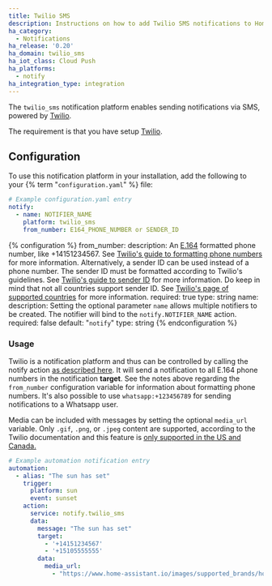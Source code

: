 ```yaml
---
title: Twilio SMS
description: Instructions on how to add Twilio SMS notifications to Home Assistant.
ha_category:
  - Notifications
ha_release: '0.20'
ha_domain: twilio_sms
ha_iot_class: Cloud Push
ha_platforms:
  - notify
ha_integration_type: integration
---
```


The `twilio_sms` notification platform enables sending notifications via SMS, powered by [Twilio](https://twilio.com).

The requirement is that you have setup [Twilio](/integrations/twilio/).

## Configuration

To use this notification platform in your installation, add the following to your {% term "`configuration.yaml`" %} file:

```yaml
# Example configuration.yaml entry
notify:
  - name: NOTIFIER_NAME
    platform: twilio_sms
    from_number: E164_PHONE_NUMBER or SENDER_ID
```

{% configuration %}
from_number:
  description: An [E.164](https://en.wikipedia.org/wiki/E.164) formatted phone number, like +14151234567. See [Twilio's guide to formatting phone numbers](https://help.twilio.com/articles/223183008) for more information. Alternatively, a sender ID can be used instead of a phone number. The sender ID must be formatted according to Twilio's guidelines. See [Twilio's guide to sender ID](https://help.twilio.com/articles/223181348-Getting-started-with-Alphanumeric-Sender-ID) for more information. Do keep in mind that not all countries support sender ID. See [Twilio's page of supported countries](https://help.twilio.com/articles/223133767-International-support-for-Alphanumeric-Sender-ID) for more information.
  required: true
  type: string
name:
  description: Setting the optional parameter `name` allows multiple notifiers to be created. The notifier will bind to the `notify.NOTIFIER_NAME` action.
  required: false
  default: "`notify`"
  type: string
{% endconfiguration %}

### Usage

Twilio is a notification platform and thus can be controlled by calling the notify action [as described here](/integrations/notify/). It will send a notification to all E.164 phone numbers in the notification **target**. See the notes above regarding the `from_number` configuration variable for information about formatting phone numbers. It's also possible to use `whatsapp:+123456789` for sending notifications to a Whatsapp user.

Media can be included with messages by setting the optional `media_url` variable. Only `.gif`, `.png`, or `.jpeg` content are supported, according to the Twilio documentation and this feature is [only supported in the US and Canada.][mms]

[mms]: https://www.twilio.com/docs/sms/send-messages#include-media-in-your-messages

```yaml
# Example automation notification entry
automation:
  - alias: "The sun has set"
    trigger:
      platform: sun
      event: sunset
    action:
      service: notify.twilio_sms
      data:
        message: "The sun has set"
        target:
          - '+14151234567'
          - '+15105555555'
        data:
          media_url: 
            - "https://www.home-assistant.io/images/supported_brands/home-assistant.png"
```
